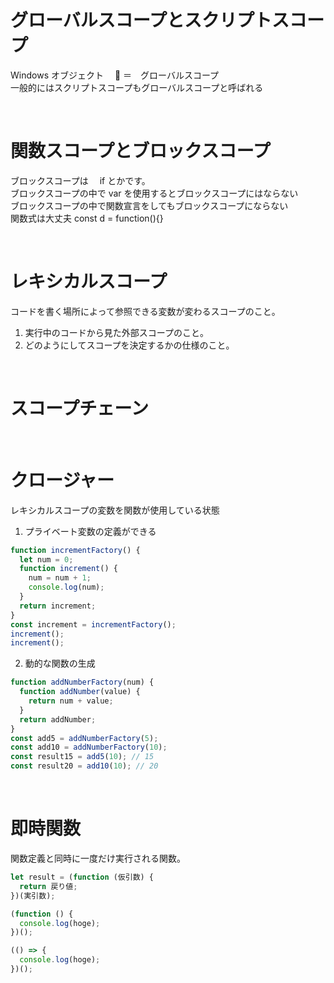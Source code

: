 # グローバルスコープとスクリプトスコープ

Windows オブジェクト　  ＝　グローバルスコープ  
一般的にはスクリプトスコープもグローバルスコープと呼ばれる

<br />

# 関数スコープとブロックスコープ

ブロックスコープは　 if とかです。  
ブロックスコープの中で var を使用するとブロックスコープにはならない  
ブロックスコープの中で関数宣言をしてもブロックスコープにならない  
関数式は大丈夫 const d = function(){}

<br />

# レキシカルスコープ

コードを書く場所によって参照できる変数が変わるスコープのこと。

1. 実行中のコードから見た外部スコープのこと。
2. どのようにしてスコープを決定するかの仕様のこと。

<br />

# スコープチェーン

<br />

# クロージャー

レキシカルスコープの変数を関数が使用している状態

1. プライベート変数の定義ができる

```js
function incrementFactory() {
  let num = 0;
  function increment() {
    num = num + 1;
    console.log(num);
  }
  return increment;
}
const increment = incrementFactory();
increment();
increment();
```

2. 動的な関数の生成

```js
function addNumberFactory(num) {
  function addNumber(value) {
    return num + value;
  }
  return addNumber;
}
const add5 = addNumberFactory(5);
const add10 = addNumberFactory(10);
const result15 = add5(10); // 15
const result20 = add10(10); // 20
```

<br />

# 即時関数

関数定義と同時に一度だけ実行される関数。

```js
let result = (function (仮引数) {
  return 戻り値;
})(実引数);

(function () {
  console.log(hoge);
})();

(() => {
  console.log(hoge);
})();
```
